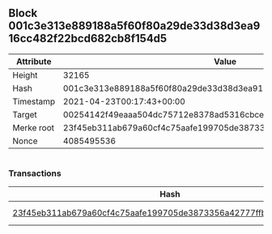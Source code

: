 ## Block 001c3e313e889188a5f60f80a29de33d38d3ea916cc482f22bcd682cb8f154d5

Attribute | Value
--- | ---
Height | 32165
Hash | 001c3e313e889188a5f60f80a29de33d38d3ea916cc482f22bcd682cb8f154d5
Timestamp | 2021-04-23T00:17:43+00:00
Target | 00254142f49eaaa504dc75712e8378ad5316cbcead634704b3734b6271167cc4
Merke root | 23f45eb311ab679a60cf4c75aafe199705de3873356a42777ffbc920e466429c
Nonce | 4085495536

```

```

### Transactions

Hash | Amount
--- | ---
[23f45eb311ab679a60cf4c75aafe199705de3873356a42777ffbc920e466429c](23f45eb311ab679a60cf4c75aafe199705de3873356a42777ffbc920e466429c.md) | 10.00000000 SKEPTI 
